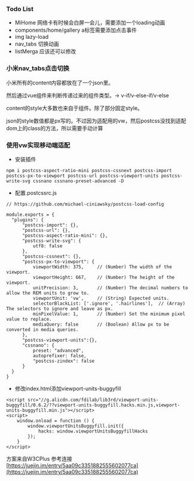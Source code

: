 ### Todo List

- MiHome 网络卡有时候会白屏一会儿，需要添加一个loading动画
- components/home/gallery a标签需要添加点击事件
- img lazy-load
- nav_tabs 切换动画
- listMerga 应该还可以修改

### 小米nav_tabs点击切换
小米所有的content内容都放在了一个json里。

然后通过vue组件来判断传递过来的组件类型。-> v-if/v-else-if/v-else

content的style大多数也来自于组件。除了部分固定style。

json的style数值都是px写的。不过因为适配用的vw，然后postcss没找到适配dom上的class的方法，所以需要手动计算

### 使用vw实现移动端适配

- 安装插件
```
npm i postcss-aspect-ratio-mini postcss-cssnext postcss-import postcss-px-to-viewport postcss-url postcss-viewport-units postcss-write-svg cssnano cssnano-preset-advanced -D
```

- 配置.postcssrc.js
```
// https://github.com/michael-ciniawsky/postcss-load-config

module.exports = {
  "plugins": {
      "postcss-import": {},
      "postcss-url": {},
      "postcss-aspect-ratio-mini": {},
      "postcss-write-svg": {
          utf8: false
      },
      "postcss-cssnext": {},
      "postcss-px-to-viewport": {
          viewportWidth: 375,     // (Number) The width of the viewport.
          viewportHeight: 667,    // (Number) The height of the viewport.
          unitPrecision: 3,       // (Number) The decimal numbers to allow the REM units to grow to.
          viewportUnit: 'vw',     // (String) Expected units.
          selectorBlackList: ['.ignore', '.hairlines'],  // (Array) The selectors to ignore and leave as px.
          minPixelValue: 1,       // (Number) Set the minimum pixel value to replace.
          mediaQuery: false       // (Boolean) Allow px to be converted in media queries.
      },
      "postcss-viewport-units":{},
      "cssnano": {
          preset: "advanced",
          autoprefixer: false,
          "postcss-zindex": false
      }
  }
}
```

- 修改index.html添加viewport-units-buggyfill
```
<script src="//g.alicdn.com/fdilab/lib3rd/viewport-units-buggyfill/0.6.2/??viewport-units-buggyfill.hacks.min.js,viewport-units-buggyfill.min.js"></script>
<script>
    window.onload = function () {
        window.viewportUnitsBuggyfill.init({
            hacks: window.viewportUnitsBuggyfillHacks
        });
    }
</script>
```

方案来自W3CPlus 参考连接[https://juejin.im/entry/5aa09c3351882555602077ca](https://juejin.im/entry/5aa09c3351882555602077ca)
